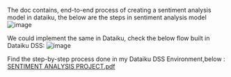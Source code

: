 The doc contains, end-to-end process of creating a sentiment analysis model in dataiku, the below are the steps in sentiment analysis model 
![image](https://github.com/akhilesh360/Sentiment-Analysis-in-Dataiku-DSS/assets/70189275/cc1942fa-c4dd-42be-8007-d739b1a3d0c3)


We could implement the same in Dataiku, check the below flow built in Dataiku DSS:
![image](https://github.com/akhilesh360/Sentiment-Analysis-in-Dataiku-DSS/assets/70189275/cb8a3095-2a9b-46bc-b213-d719b4148db8)

Find the step-by-step process done in my Dataiku DSS Environment,below : [SENTIMENT ANALYSIS PROJECT.pdf](https://github.com/akhilesh360/Sentiment-Analysis-in-Dataiku-DSS/blob/main/SENTIMENT%20ANALYSIS%20PROJECT.pdf)
